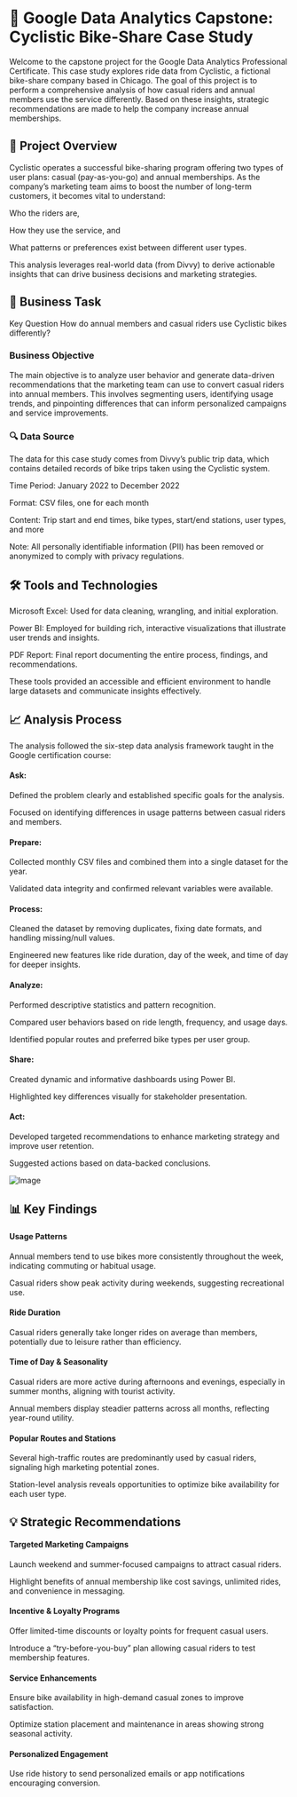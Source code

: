 # 🚴 Google Data Analytics Capstone: Cyclistic Bike-Share Case Study #
Welcome to the capstone project for the Google Data Analytics Professional Certificate. This case study explores ride data from Cyclistic, a fictional bike-share company based in Chicago. The goal of this project is to perform a comprehensive analysis of how casual riders and annual members use the service differently. Based on these insights, strategic recommendations are made to help the company increase annual memberships.

## 📌 Project Overview ##
Cyclistic operates a successful bike-sharing program offering two types of user plans: casual (pay-as-you-go) and annual memberships. As the company’s marketing team aims to boost the number of long-term customers, it becomes vital to understand:

Who the riders are,

How they use the service, and

What patterns or preferences exist between different user types.

This analysis leverages real-world data (from Divvy) to derive actionable insights that can drive business decisions and marketing strategies.

## 🧭 Business Task ##
Key Question
How do annual members and casual riders use Cyclistic bikes differently?

### Business Objective ###
The main objective is to analyze user behavior and generate data-driven recommendations that the marketing team can use to convert casual riders into annual members. This involves segmenting users, identifying usage trends, and pinpointing differences that can inform personalized campaigns and service improvements.

### 🔍 Data Source ###
The data for this case study comes from Divvy’s public trip data, which contains detailed records of bike trips taken using the Cyclistic system.

Time Period: January 2022 to December 2022

Format: CSV files, one for each month

Content: Trip start and end times, bike types, start/end stations, user types, and more

Note: All personally identifiable information (PII) has been removed or anonymized to comply with privacy regulations.

## 🛠️ Tools and Technologies ##
Microsoft Excel: Used for data cleaning, wrangling, and initial exploration.

Power BI: Employed for building rich, interactive visualizations that illustrate user trends and insights.

PDF Report: Final report documenting the entire process, findings, and recommendations.

These tools provided an accessible and efficient environment to handle large datasets and communicate insights effectively.

## 📈 Analysis Process ##
The analysis followed the six-step data analysis framework taught in the Google certification course:

#### Ask: ####

Defined the problem clearly and established specific goals for the analysis.

Focused on identifying differences in usage patterns between casual riders and members.

#### Prepare: ####

Collected monthly CSV files and combined them into a single dataset for the year.

Validated data integrity and confirmed relevant variables were available.

#### Process: ####

Cleaned the dataset by removing duplicates, fixing date formats, and handling missing/null values.

Engineered new features like ride duration, day of the week, and time of day for deeper insights.

#### Analyze: ####

Performed descriptive statistics and pattern recognition.

Compared user behaviors based on ride length, frequency, and usage days.

Identified popular routes and preferred bike types per user group.

#### Share: ####

Created dynamic and informative dashboards using Power BI.

Highlighted key differences visually for stakeholder presentation.

#### Act: ####

Developed targeted recommendations to enhance marketing strategy and improve user retention.

Suggested actions based on data-backed conclusions.

![Image](https://github.com/user-attachments/assets/ee8a68c7-cfd8-4d2d-b235-f4302f5eabb4)

## 📊 Key Findings ##
#### Usage Patterns ####

Annual members tend to use bikes more consistently throughout the week, indicating commuting or habitual usage.

Casual riders show peak activity during weekends, suggesting recreational use.

#### Ride Duration ####

Casual riders generally take longer rides on average than members, potentially due to leisure rather than efficiency.

#### Time of Day & Seasonality ####

Casual riders are more active during afternoons and evenings, especially in summer months, aligning with tourist activity.

Annual members display steadier patterns across all months, reflecting year-round utility.

#### Popular Routes and Stations ####

Several high-traffic routes are predominantly used by casual riders, signaling high marketing potential zones.

Station-level analysis reveals opportunities to optimize bike availability for each user type.

## 💡 Strategic Recommendations ##
#### Targeted Marketing Campaigns ####

Launch weekend and summer-focused campaigns to attract casual riders.

Highlight benefits of annual membership like cost savings, unlimited rides, and convenience in messaging.

#### Incentive & Loyalty Programs ####

Offer limited-time discounts or loyalty points for frequent casual users.

Introduce a “try-before-you-buy” plan allowing casual riders to test membership features.

#### Service Enhancements ####

Ensure bike availability in high-demand casual zones to improve satisfaction.

Optimize station placement and maintenance in areas showing strong seasonal activity.

#### Personalized Engagement ####

Use ride history to send personalized emails or app notifications encouraging conversion.

